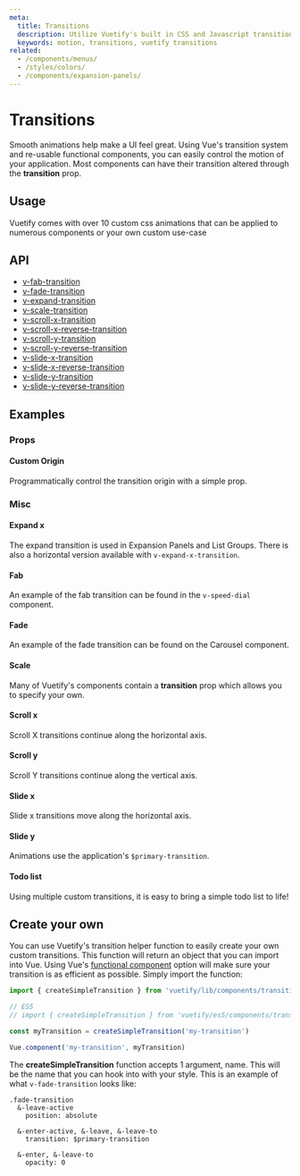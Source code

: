 ```yaml
---
meta:
  title: Transitions
  description: Utilize Vuetify's built in CSS and Javascript transitions within components.
  keywords: motion, transitions, vuetify transitions
related:
  - /components/menus/
  - /styles/colors/
  - /components/expansion-panels/
---
```


# Transitions

Smooth animations help make a UI feel great. Using Vue's transition system and re-usable functional components, you can easily control the motion of your application. Most components can have their transition altered through the **transition** prop.

<entry-ad />

## Usage

Vuetify comes with over 10 custom css animations that can be applied to numerous components or your own custom use-case

<example file="transitions/usage" />

## API

- [v-fab-transition](../../api/v-fab-transition)
- [v-fade-transition](../../api/v-fade-transition)
- [v-expand-transition](../../api/v-expand-transition)
- [v-scale-transition](../../api/v-scale-transition)
- [v-scroll-x-transition](../../api/v-scroll-x-transition)
- [v-scroll-x-reverse-transition](../../api/v-scroll-x-reverse-transition)
- [v-scroll-y-transition](../../api/v-scroll-y-transition)
- [v-scroll-y-reverse-transition](../../api/v-scroll-y-reverse-transition)
- [v-slide-x-transition](../../api/v-slide-x-transition)
- [v-slide-x-reverse-transition](../../api/v-slide-x-reverse-transition)
- [v-slide-y-transition](../../api/v-slide-y-transition)
- [v-slide-y-reverse-transition](../../api/v-slide-y-reverse-transition)

## Examples

### Props

#### Custom Origin

Programmatically control the transition origin with a simple prop.

<example file="transitions/prop-custom-origin" />

### Misc

#### Expand x

The expand transition is used in Expansion Panels and List Groups. There is also a horizontal version available with `v-expand-x-transition`.

<example file="transitions/misc-expand-x" />

#### Fab

An example of the fab transition can be found in the `v-speed-dial` component.

<example file="transitions/misc-fab" />

#### Fade

An example of the fade transition can be found on the Carousel component.

<example file="transitions/misc-fade" />

#### Scale

Many of Vuetify's components contain a **transition** prop which allows you to specify your own.

<example file="transitions/misc-scale" />

#### Scroll x

Scroll X transitions continue along the horizontal axis.

<example file="transitions/misc-scroll-x" />

#### Scroll y

Scroll Y transitions continue along the vertical axis.

<example file="transitions/misc-scroll-y" />

#### Slide x

Slide x transitions move along the horizontal axis.

<example file="transitions/misc-slide-x" />

#### Slide y

Animations use the application's `$primary-transition`.

<example file="transitions/misc-slide-y" />

#### Todo list

Using multiple custom transitions, it is easy to bring a simple todo list to life!

<example file="transitions/misc-todo" />

## Create your own

You can use Vuetify's transition helper function to easily create your own custom transitions. This function will return an object that you can import into Vue. Using Vue's [functional component](https://vuejs.org/v2/guide/render-function.html#Functional-Components) option will make sure your transition is as efficient as possible. Simply import the function:

```js
import { createSimpleTransition } from 'vuetify/lib/components/transitions/createTransition'

// ES5
// import { createSimpleTransition } from 'vuetify/es5/components/transitions/createTransition'

const myTransition = createSimpleTransition('my-transition')

Vue.component('my-transition', myTransition)
```

The **createSimpleTransition** function accepts 1 argument, name. This will be the name that you can hook into with your style. This is an example of what `v-fade-transition` looks like:

```stylus
.fade-transition
  &-leave-active
    position: absolute

  &-enter-active, &-leave, &-leave-to
    transition: $primary-transition

  &-enter, &-leave-to
    opacity: 0
```

<backmatter />
